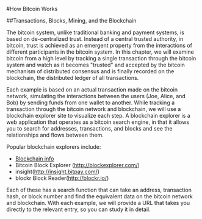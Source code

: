 #How Bitcoin Works

##Transactions, Blocks, Mining, and the Blockchain

The bitcoin system, unlike traditional banking and payment systems, is based on de-centralized trust. Instead of a central trusted authority, in bitcoin, trust is achieved as an emergent property from the interactions of different participants in the bitcoin system. In this chapter, we will examine bitcoin from a high level by tracking a single transaction through the bitcoin system and watch as it becomes "trusted" and accepted by the bitcoin mechanism of distributed consensus and is finally recorded on the blockchain, the distributed ledger of all transactions.

Each example is based on an actual transaction made on the bitcoin network, simulating the interactions between the users (Joe, Alice, and Bob) by sending funds from one wallet to another. While tracking a transaction through the bitcoin network and blockchain, we will use a blockchain explorer site to visualize each step. A blockchain explorer is a web application that operates as a bitcoin search engine, in that it allows you to search for addresses, transactions, and blocks and see the relationships and flows between them.

Popular blockchain explorers include:  
* [Blockchain info](http://blockchain.info/)  
* Bitcoin Block Explorer  (http://blockexplorer.com/)  
* insight(http://insight.bitpay.com/)  
* blockr Block Reader(http://blockr.io/)  

Each of these has a search function that can take an address, transaction hash, or block number and find the equivalent data on the bitcoin network and blockchain. With each example, we will provide a URL that takes you directly to the relevant entry, so you can study it in detail.

